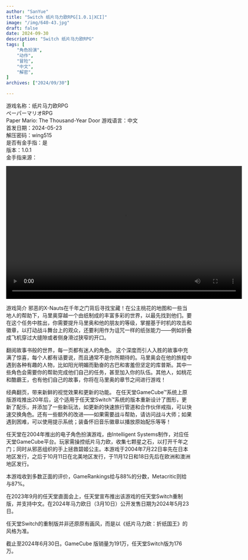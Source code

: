```yaml
---
author: "SanYue"
title: "Switch 纸片马力欧RPG[1.0.1|XCI]"
image: "/img/640-43.jpg"
draft: false
date: 2024-09-30
description: "Switch 纸片马力欧RPG"
tags: [
    "角色扮演",
    "动作",
    "冒险",
    "中文",
    "解密",
]
archives: ["2024/09/30"]

---
```


游戏名称：纸片马力欧RPG  
ぺーパーマリオRPG  
Paper Mario: The Thousand-Year Door 
游戏语言：中文  
首发日期：2024-05-23  
解压密码：wing515  
是否有金手指：是  
版本：1.0.1  
金手指来源：

<video width="640" height="360" controls>
    <source src="C:\Users\weijunchun_vendor\Documents\blog\static\videos\SED.mp4" type="video/mp4">
    Your browser does not support the video tag.
</video>


游戏简介
邪恶的X-Nauts在千年之门背后寻找宝藏！在公主桃花的地图和一些当地人的帮助下，马里奥穿越一个由纸制成的丰富多彩的世界，以最先找到他们。要在这个任务中胜出，你需要提升马里奥和他的朋友的等级，掌握基于时机的攻击和徽章，以打动战斗舞台上的观众，还要利用作为诅咒一样的纸张能力——例如折叠成飞机穿过大缝隙或者侧身滑过狭窄的开口。

翻阅故事书般的世界，每一页都有迷人的角色。
这个深度而引人入胜的故事中充满了惊喜，每个人都有话要说，而且通常不是你所期待的。马里奥会在他的旅程中遇到各种有趣的人物，比如阳光明媚而勤奋的古巴和害羞但坚定的库普斯。其中一些角色会需要你的帮助完成他们自己的任务，甚至加入你的队伍。其他人，如桃花和酷霸王，也有他们自己的故事，你将在马里奥的章节之间进行游戏！

经典翻页，带来新鲜的视觉效果和更新的功能。
在任天堂GameCube™系统上原版游戏推出20年后，这个适用于任天堂Switch™系统的版本重新设计了图形，更新了配乐，并添加了一些新玩法，如更新的快速旅行管道和合作伙伴戒指，可以快速交换角色。还有一些额外的改进——如果需要战斗帮助，请访问战斗大师；如果遇到困难，可以使用提示系统；装备怀旧音乐徽章以播放原始配乐等等！

任天堂在2004年推出的电子角色扮演游戏，由Intelligent Systems制作，对应任天堂GameCube平台。玩家需操控纸片马力欧，收集七颗星之石，以打开千年之门；同时从邪恶组织的手上拯救碧姬公主。本游戏于2004年7月22日率先在日本地区发行，之后于10月11日在北美地区发行，于11月12日和18日先后在欧洲和澳洲地区发行。

本游戏收到多数正面的评价，GameRankings给与88%的分数，Metacritic则给与87%。

在2023年9月的任天堂直面会上，任天堂宣布推出该游戏的任天堂Switch重制版，并支持中文。在2024年马力欧日（3月10日）公开发售日期为2024年5月23日。

任天堂Switch的重制版并非还原原有画风，而是以《纸片马力欧：折纸国王》的风格为准。

截止至2024年6月30日。GameCube 版销量为191万，任天堂Switch版为176万。
